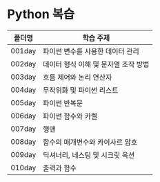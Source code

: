 # Python 복습
| 폴더명 | 학습 주제                            |
| ------ | ------------------------------------ |
| 001day | 파이썬 변수를 사용한 데이터 관리     |
| 002day | 데이터 형식 이해 및 문자열 조작 방법 |
| 003day | 흐름 제어와 논리 연산자 |
| 004day | 무작위화 및 파이썬 리스트 |
| 005day | 파이썬 반복문 |
| 006day | 파이썬 함수와 카렐 |
| 007day | 행맨 |
| 008day | 함수의 매개변수와 카이사르 암호 |
| 009day | 딕셔너리, 네스팅 및 시크릿 옥션 |
| 010day | 출력과 함수 |